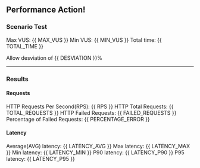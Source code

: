 ## Performance Action!

### Scenario Test

Max VUS: {{ MAX_VUS }}
Min VUS: {{ MIN_VUS }}
Total time: {{ TOTAL_TIME }}

Allow desviation of {{ DESVIATION }}%

---

### Results

#### Requests

HTTP Requests Per Second(RPS): {{ RPS }}
HTTP Total Requests: {{ TOTAL_REQUESTS }}
HTTP Failed Requests: {{ FAILED_REQUESTS }}
Percentage of Failed Requests: {{ PERCENTAGE_ERROR }}

#### Latency

Average(AVG) latency: {{ LATENCY_AVG }}
Max latency: {{ LATENCY_MAX }}
Min latency: {{ LATENCY_MIN }}
P90 latency: {{ LATENCY_P90 }}
P95 latency: {{ LATENCY_P95 }}
